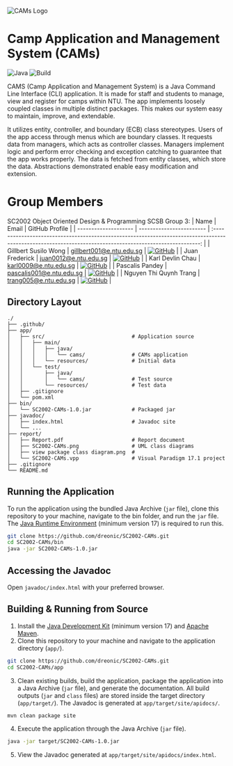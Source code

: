![CAMs Logo](https://github.com/dreonic/SC2002-CAMs/assets/66062290/8291ba8a-be45-4e54-9386-a067d2b68efe)

# Camp Application and Management System (CAMs)

![Java](https://img.shields.io/badge/Java-%23ED8B00.svg?style=flat&logo=openjdk&logoColor=white)
![Build](https://github.com/dreonic/SC2002-CAMs/actions/workflows/maven-pr.yml/badge.svg)

CAMS (Camp Application and Management System) is a Java Command Line Interface (CLI) application. It is made for staff and students to manage, view and register for camps within NTU. The app implements loosely coupled classes in multiple distinct packages. This makes our system easy to maintain, improve, and extendable.

It utilizes entity, controller, and boundary (ECB) class stereotypes. Users of the app access through menus which are boundary classes. It requests data from managers, which acts as controller classes. Managers implement logic and perform error checking and exception catching to guarantee that the app works properly. The data is fetched from entity classes, which store the data. Abstractions demonstrated enable easy modification and extension.

# Group Members

SC2002 Object Oriented Design & Programming SCSB Group 3:
| Name                 | Email                    |                                                                      GitHub Profile                                                                       |
| -------------------- | ------------------------ | :-------------------------------------------------------------------------------------------------------------------------------------------------------: |
| Gillbert Susilo Wong | gillbert001@e.ntu.edu.sg |        [![GitHub](https://img.shields.io/badge/gillwong-%23121011.svg?style=flat-square&logo=github&logoColor=white)](https://github.com/gillwong)        |
| Juan Frederick       | juan0012@e.ntu.edu.sg    |         [![GitHub](https://img.shields.io/badge/dreonic-%23121011.svg?style=flat-square&logo=github&logoColor=white)](https://github.com/dreonic)         |
| Karl Devlin Chau     | karl0009@e.ntu.edu.sg    |      [![GitHub](https://img.shields.io/badge/devlinchau-%23121011.svg?style=flat-square&logo=github&logoColor=white)](https://github.com/devlinchau)      |
| Pascalis Pandey      | pascalis001@e.ntu.edu.sg |    [![GitHub](https://img.shields.io/badge/pascalpandey-%23121011.svg?style=flat-square&logo=github&logoColor=white)](https://github.com/pascalpandey)    |
| Nguyen Thi Quynh Trang        |     trang005@e.ntu.edu.sg              | [![GitHub](https://img.shields.io/badge/quynhtrangsolar-%23121011.svg?style=flat-square&logo=github&logoColor=white)](https://github.com/quynhtrangsolar) |

## Directory Layout

```
./
├── .github/
├── app/
│   ├── src/                            # Application source
│   │   ├── main/
│   │   │   ├── java/
│   │   │   │   └── cams/               # CAMs application
│   │   │   └── resources/              # Initial data
│   │   └── test/
│   │       ├── java/
│   │       │   └── cams/               # Test source
│   │       └── resources/              # Test data
│   ├── .gitignore
│   └── pom.xml
├── bin/
│   └── SC2002-CAMs-1.0.jar             # Packaged jar
├── javadoc/
│   ├── index.html                      # Javadoc site
│   └── ...
├── report/
│   ├── Report.pdf                      # Report document
│   ├── SC2002-CAMs.png                 # UML class diagrams
│   ├── view package class diagram.png  #
│   └── SC2002-CAMs.vpp                 # Visual Paradigm 17.1 project
├── .gitignore
└── README.md
```

## Running the Application

To run the application using the bundled Java Archive (`jar` file), clone this repository to your machine, navigate to the 
bin folder, and run the `jar` file. The [Java Runtime Environment](https://www.oracle.com/java/technologies/downloads/) 
(minimum version 17) is required to run this.

```bash
git clone https://github.com/dreonic/SC2002-CAMs.git
cd SC2002-CAMs/bin
java -jar SC2002-CAMs-1.0.jar
```

## Accessing the Javadoc

Open `javadoc/index.html` with your preferred browser.

## Building & Running from Source

1. Install the [Java Development Kit](https://www.oracle.com/java/technologies/downloads/) (minimum version 17)
   and [Apache Maven](https://maven.apache.org/download.cgi).
2. Clone this repository to your machine and navigate to the application directory (`app/`).

```bash
git clone https://github.com/dreonic/SC2002-CAMs.git
cd SC2002-CAMs/app
```

3. Clean existing builds, build the application, package the application into a Java Archive (`jar` file), and generate
   the documentation. All build outputs (`jar` and `class` files) are stored inside the target directory (`app/target/`). The
   Javadoc is generated at `app/target/site/apidocs/`.

```bash
mvn clean package site
```

4. Execute the application through the Java Archive (`jar` file).

```bash
java -jar target/SC2002-CAMs-1.0.jar
```

5. View the Javadoc generated at `app/target/site/apidocs/index.html`.
